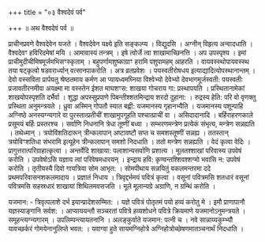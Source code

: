 +++
title = "०३ वैश्वदेवं पर्व"

+++
॥ अथ वैश्वदेवं पर्व ॥

प्राचीनप्रवणे वैश्वदेवेन यजते । वैश्वदेवेन यक्ष्ये इति सङ्कल्प्य । विद्युदसि । अग्नीन् विहृत्य अन्वादधाति । वैश्वदेवꣳ हविरिदमेषां मयि । आमावास्यं तन्त्रम् । इषे त्वोर्जे त्वा शाखामाच्छिनत्ति । अप उपस्पृश्य । इमां प्राचीमुदीचीमिषमूर्जमभिसꣳस्कृताम् । बहुपर्णामशुष्काग्राꣳ हरामि पशुपामहम् आहरति । वायवस्स्थोपायवस्स्थ तया षट्कृत्वो षडवरार्ध्यान् वत्सानपाकरोति । अत्र व्रतप्रवेशः । पयस्वतीरोषधय इत्याद्यादित्योपस्थानान्तम् । देवो वस्सविता प्रार्पयतु श्रेष्ठतमाय कर्मण आ प्यायध्वमघ्निया विश्वेभ्यो देवेभ्यो देवभागमूर्जस्वती: पयस्वतीः प्रजावतीरनमीवा अयक्ष्मा मा वस्स्तेन ईशत माघशꣳस: शाखया गोचराय गा: प्रस्थापयति । प्रस्थितानामेकां शाखयोपस्पृशति दर्भैर्वा । शुद्धा अपस्सुप्रपाणे पिबन्तीश्शतमिन्द्राय शरदो दुहाना: । रुद्रस्य हेति: परि वो वृणक्तु प्रस्थिता अनुमन्त्रयते । ध्रुवा अस्मिन् गोपतौ स्यात बह्वी: यजमानस्य गृहानभ्यैति । यजमानस्य पशून्पाहि अग्निष्ठे अनस्यग्न्यगारे वा पुरस्तात्प्रतीचीं शाखामुपगूहति पश्चात्प्राचीं वा । असिदादानादि । बर्हिराहरणकाले प्रसूमयं बर्हिः प्रस्तरश्च । सर्वाणि निधनानि त्रेधा तूष्णीं बध्वा । सम्भरणमन्त्रेण प्रत्येकं संभृत्य, मन्त्रेण सन्नह्यति । तथेध्मान् । त्रयोविंशतिदारून् त्रीन्कलापान् अष्टावष्टौ सप्त च समशस्तूष्णीं सन्नह्य । ततस्तान् त्रयोविꣳशतिधा संभरामि इत्यूहेन त्रीन्कलापान् समशो निदधाति । ततो मन्त्रेण सन्नह्यति । वेदं कृत्वा वेदिः । प्रागुत्तरात्परिग्राहात्कृत्वा । अन्तर्वेदि शाखाया: पलाशान्यसर्वाणि प्रशात्य । मूलतश्शाखां परिवास्य उपवेषं करोति । उपवेषोऽसि यज्ञाय त्वां परिवेषमधारयन् । इन्द्राय हवि: कृण्वन्तश्शिवश्शग्मो भवासि न: उपवेषं करोति । तृतीयस्यै दिवो गायत्रिया सोम आभृत: । सोमपीथाय सन्नयितुं वकलमन्तरमा ददे प्रथमपरिवासनशकलमादाय । प्रज्ञातं निधाय । त्रिवृद्दर्भमयं पवित्रं कृत्वा । वसूनां पवित्रमसि शतधारं वसूनां पवित्रमसि सहस्रधारं शाखायां शिथिलमवसजति । मूले मूलान्यग्रे अग्राणि, न ग्रन्थिं करोति ।

यजमान: - त्रिवृत्पलाशे दर्भ इयान्प्रादेशसम्मित: । यज्ञे पवित्रं पोतृतमं पयो हव्यं करोतु मे । इमौ प्राणापानौ यज्ञस्याङ्गानि सर्वश: । आप्याययन्तौ सञ्चरतां पवित्रे हव्यशोधने पवित्रे क्रियमाणे यजमानोऽनुमन्त्रयते । समूहन्त्यग्न्यगारम् । उपलिम्पन्त्यायतनानि । अलङ्कुर्वाते यजमान: पत्नी च । नवे सान्नाय्यकुम्भ्यौ यावच्छर्करं गोमयेनानुलिप्ते भवत: । यवाग्वा हुते सायमग्निहोत्रे अग्निहोत्रोच्छेषणमातञ्चनार्थं निदधाति ।
